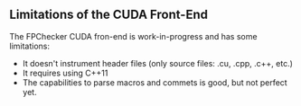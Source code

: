 
## Limitations of the CUDA Front-End

The FPChecker CUDA fron-end is work-in-progress and has some limitations:
- It doesn't instrument header files (only source files: .cu, .cpp, .c++, etc.)
- It requires using C++11
- The capabilities to parse macros and commets is good, but not perfect yet.
